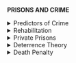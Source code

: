 **PRISONS AND CRIME**

<details markdown="1">
<summary>Predictors of Crime</summary>

# **Predictors of Crime**
**While there are a number of predictors of crime, there’s uncertainty as to what all of the predictors are and how impactful each one truly is. This is a complicated issue and needs a multi-faceted approach, not just something like “increase welfare” or “increase police”.**

## Poverty

- [https://www.researchgate.net/publication/221674142_The_dynamics_of_poverty_and_crime](https://www.researchgate.net/publication/221674142_The_dynamics_of_poverty_and_crime)

- [https://link.springer.com/chapter/10.1007%2F978-0-306-48039-3_4](https://link.springer.com/chapter/10.1007/978-0-306-48039-3_4)

- [https://thehill.com/blogs/pundits-blog/crime/322568-violence-is-a-symptom-of-poverty-not-a-cause](https://thehill.com/blogs/pundits-blog/crime/322568-violence-is-a-symptom-of-poverty-not-a-cause)

- [https://scholarlycommons.law.northwestern.edu/cgi/viewcontent.cgi?article=7330&context=jclc](https://scholarlycommons.law.northwestern.edu/cgi/viewcontent.cgi?article=7330&context=jclc)

- [https://www.masslegalservices.org/system/files/library/The_Relationship_between_Poverty_and_Mass_Incarceration.pdf](https://www.masslegalservices.org/system/files/library/The_Relationship_between_Poverty_and_Mass_Incarceration.pdf)

- [https://www.ncbi.nlm.nih.gov/pmc/articles/PMC5663300/](https://www.ncbi.nlm.nih.gov/pmc/articles/PMC5663300/)

- [City Hall 19](https://www.london.gov.uk/city-hall-blog/link-between-poverty-and-violent-crime) ([cited](https://www.london.gov.uk/press-releases/mayoral/full-links-between-poverty-and-violent-crime))
  - Report from London City Hall that finds a strong link between poverty and crime
  -  *‘The new figures show that three-quarters of the boroughs in London with the highest levels of violent offending are also in the top 10 most deprived, while the same boroughs also have higher proportions of children under 20 living in poverty than the London average.’*

- [Mok et al. 18](https://www.thelancet.com/journals/lancet/article/PIIS2468-2667\(18\)30164-6/fulltext)
  - *‘The longer a child lived in poorer circumstances, the higher their subsequent risks for self-harm and violent criminality, and vice versa for time spent living in affluent conditions.’*

- [Transform Justice 15](https://www.transformjustice.org.uk/an-uncomfortable-truth-the-strong-link-between-poverty-and-crime/) 
  - Reports on the[ ](http://www.esytc.ed.ac.uk/)[Edinburgh Study of Youth Transitions and Crime](http://www.esytc.ed.ac.uk/), which follows 4300 children into adulthood
  - *‘Using four measures for poverty including low socio-economic status of the head of the household and neighbourhood deprivation, the Professors found that “poverty had a significant and direct effect on young people’s likelihood to engage in violence at 15, even after controlling for a range of other factors”, positive and negative, including poor family functioning, drug use, impulsiveness, strong relationships with parents.’* 

- [Office of Policy Development and Research 16](https://www.huduser.gov/portal/periodicals/em/summer16/highlight2.html) 

- [Hannon et al. 08](https://www.tandfonline.com/doi/abs/10.1300/J134v09n03_03?journalCode=wpov20)
  - *‘We use iteratively reweighted least squares, a robust regression technique, to estimate race-specific effects for Cleveland census tracts, 1990–2000.’*
  - *‘The results are supportive of the racial invariance hypothesis. Reductions in neighborhood poverty appear to produce similar reductions in violent crime in white and black neighborhoods.’* 

- [Bharadwaj 14](https://www.semanticscholar.org/paper/Is-poverty-the-mother-of-crime-Empirical-evidence-Bharadwaj/6ebe36bbf4d052ffdd781872fc2c3116cfa7d991) 
  - *'The results indicate a positive and statistically significant impact of poverty, inequitable income growth and low quality of the legal system on incidence of total property-related crimes. Moreover, the elasticity figures suggest that poverty has the highest impact on robberies. Most convincing result comes from the figures of elasticity of education with crime where a 10% increase in per capita expenditure on education in India leads to a decline between 9.2-11.2% of overall property crime rates.'*

- [Males 13](https://journals.sagepub.com/doi/full/10.1177/2158244015573359)  ([cited](https://phys.org/news/2015-03-poverty-teenage-brain-account-high.amp))
  - *'Before taking poverty into consideration, the peak age for homicide deaths is 19 years old, and then declines. However, when socio-economic status is considered, 19 remains the peak age only for high-poverty populations. Indeed, 83% of gun murders among teenagers occur in populations with poverty levels of 20% or higher.'*
![](https://github.com/source-library/source-library.github.io/blob/main/assets/prisons-crime-01.png?raw=true)

- [Sampson et al. 1987](https://dash.harvard.edu/bitstream/handle/1/3226953/Sampson_UrbanBlackViolence.pdf?sequence=7&isAllowed=y)
  - *“The paper concludes that there is nothing inherent in black culture that is conducive to crime. Rather, persistently high rates of black crime appear to stem from the structural linkages among underemployment, economic deprivation, and family disruption in urban black communities.”*

- [Dong et al. 2020](https://journals.plos.org/plosone/article?id=10.1371/journal.pone.0233034)
  - Uses data from china.
  - *“The results suggest that it is the poverty and low income level, rather than income inequality, that is positively related to homicide rates.”*

- [Sipsma et al. 2017](https://bmjopen.bmj.com/content/bmjopen/7/10/e016379.full.pdf)
  - *“After adjusting for potential confounding variables, we found that every $10 000 increase in spending per person living in poverty was associated with 0.87 fewer homicides per 100 000 population or approximately a 16% decrease in the average homicide rate (estimate=−0.87, SE=0.15, p\<0.001).”*

- [Harrell et al. 14](https://www.bjs.gov/index.cfm?ty=pbdetail&iid=5137)
  - Report from the Bureau of Justice Statistics
  - 'Persons in poor households had a higher rate of violence involving a firearm (3.5 per 1,000) compared to persons above the FPL (0.8-2.5 per 1,000)'
  - **After accounting for poverty and urbanity** (which are strong predictors in crime levels), “***Poor urban blacks** (51.3 per 1,000) **had rates of violence similar to poor urban whites** (56.4 per 1,000)*”



## Inequality

([Document link for sources on inequality](https://docs.google.com/document/d/1MtypVoAnSAZDbuDjX1y4j5eqU4lTdaOq42DdPiowDUE/edit))

- https://equalitytrust.org.uk/crime
  - Rates of violence are higher in more unequal societies.  This finding holds up in many different contexts, when looked at via different methodologies and after controlling for other determinants of crime such as low income, unemployment, and teen birth rates.
  - Small permanent decreases in inequality - such as reducing inequality from the level found in Spain to that in Canada - would reduce homicides by 20% and lead to a 23% long-term reduction in robberies[4].
The evidence on the link between changes in income inequality and crime is less clear than the evidence on income inequality and crime at one point in time. While there is a consensus that property crime and some types of violent crime – homicide, murder and robbery - are related very strongly to changing income inequality, it is more ambiguous as to whether other types of violent crime, such as rape and assault, are affected by inequality
  - **Inequality affects crime through these mechanisms:**
    - It may stimulate social competition and so encourage violence or may curtail opportunities for some, giving rise to a sense of hopelessness which incites fear, violence and murder.
    - Low levels of trust in (highly) unequal countries may provide the link which leads from higher inequality to high murder rates. Such societies may lack the social capacity to prevent violence and create safe communities. Experiences of inferiority may make someone less inclined to behave in a socially desirable way. This materialises as increased aggressive behaviour and high crime rates.

- https://www.journals.uchicago.edu/doi/abs/10.1086/655357
  - “The same could be said of the empirical status of economic/resource deprivation theory. One of its key theoretical variables-poverty-was also one of the five strong and stable predictors of crime noted in table 3. To be sure, these analyses show that in addition to having a substantially robust mean effect size (ADJz = 0.253), the effect of poverty on crime is not significantly conditioned by methodological factors (e.g., measurement differences, model specification variations, and so on). The effect of inequality on crime is only slightly smaller in effect size (ADJz = 0.207), and it fell into the moderate categories for both strength and stability in table 3. Given the relative strength and stability of the relationships between poverty, inequality, and crime, therefore, economic/resource deprivation theory was designated as having received strong empirical support across studies.”

- https://www.researchgate.net/publication/24095661_Inequality_And_Crime
  - This paper considers the relationship between inequality and crime using data from urban counties. The behavior of property and violent crime are quite different. Inequality has no effect on property crime but a strong and robust impact on violent crime, with an elasticity above 0.5. By contrast, poverty and police activity have significant effects on property crime, but little on violent crime. Property crime is well explained by the economic theory of crime, while violent crime is better explained by strain and social disorganization theories.

- https://www.researchgate.net/publication/2523129_Inequality_And_Violent_Crime
  - Crime rates and inequality are positively correlated (within each country and, particularly, between countries), and it appears that this correlation reflects causation from inequality to crime rates, even controlling for other crime determinants.

- https://www.brookings.edu/blog/future-development/2022/08/01/is-the-risk-of-crime-against-businesses-greater-in-more-unequal-countries/
  - Measured:
    - “inequality, measured using the Gini coefficient, against crime exposure among businesses (i.e., the average probability of theft incidence over 2006-2018).”
  - And found that:
    - “The plot, which is based on 122 countries covered in our dataset, reveals a clear positive association between crime and inequality with a correlation coefficient of 0.40. In South Africa, the most unequal country in the world with a Gini of 0.63, the chance that a firm will experience crime in a given year was 43.3 percent. In Kazakhstan, where inequality is moderate with a Gini of 0.28, the crime risk of businesses was just 17 percent.”
  - The result was that, for every 10% increase in the GINI coefficient, there was a 4% increase in such crime: 
    - “The results indicate that a one decile increase of the Gini coefficient is associated with a 4 percent increase of crime risk. This is a large increase compared to the 20 percent average crime risk in the sample.”

- http://eprints.lse.ac.uk/67733/3/blogs.lse.ac.uk-How_neighborhood_inequality.pdf
  - Finds that richer neighborhoods have higher crime rates the wider the income gap is with neighboring poorer neighborhoods, as those in the poorer neighborhoods weigh the benefits of where to commit crime, and choose the richer one. 

- http://repec.dems.unimib.it/repec/pdf/mibwpaper63.pdf
  - Review of the factors involved in crime:
    - “The papers presented and discussed permit to deduce that criminal behaviour is influenced by some specific factors: probability of punishment and apprehension, deterrence, differential wages between legal and illegal activities, wage inequality, level of education, unemployment, cultural and family background and other economic and social factors that may affect individual’s propensity to commit crimes such as cultural characteristics, age and sex.”

- https://engagedscholarship.csuohio.edu/cgi/viewcontent.cgi?article=1058&context=clsoc_crim_facpub
  - “Their findings show that gender income inequality is a significant contributor to rape, but gender inequities in educational attainment and occupational status do not contribute significantly to this offense. The analysis also points to a number of other structural factors, including general income inequality, that are powerful predictors of rape.”

- https://www.nature.com/articles/s41598-020-80897-8
  - “Humans sometimes cooperate to mutual advantage, and sometimes exploit one another. In industrialised societies, the prevalence of exploitation, in the form of crime, is related to the distribution of economic resources: more unequal societies tend to have higher crime, as well as lower social trust. We created a model of cooperation and exploitation to explore why this should be. Distinctively, our model features a desperation threshold, a level of resources below which it is extremely damaging to fall. Agents do not belong to fixed types, but condition their behaviour on their current resource level and the behaviour in the population around them. We show that the optimal action for individuals who are close to the desperation threshold is to exploit others. This remains true even in the presence of severe and probable punishment for exploitation, since successful exploitation is the quickest route out of desperation, whereas being punished does not make already desperate states much worse. Simulated populations with a sufficiently unequal distribution of resources rapidly evolve an equilibrium of low trust and zero cooperation: desperate individuals try to exploit, and non-desperate individuals avoid interaction altogether. Making the distribution of resources more equal or increasing social mobility is generally effective in producing a high cooperation, high trust equilibrium; increasing punishment severity is not.”



------------

</details>
<details markdown="1">
<summary>Rehabilitation</summary>

# **Rehabilitation**
**Rehabilitation instead of imprisonment is shown to curb crime, lower cost, and increase employment. Check out [this doc](https://docs.google.com/document/d/1icJdF7LQtqKybnqz-Lqe7wVWx6OGDp2yLG4EE_q2UW4/edit) as well.**

- [RAND: Davis et al. 13](https://www.rand.org/content/dam/rand/pubs/research_reports/RR500/RR564/RAND_RR564.pdf) 
  - Includes a **META-ANALYSIS** of **58 studies** of recidivism, or the rate at which criminals return to jail, after rehabilitation programs.
  - Analysts found that inmates who participated in **correctional education programs** had a **43% lower odds of recidivating** compared to inmates who did not, thus indicating that correctional education is an effective strategy for reducing recidivism
  - The odds of **obtaining employment** postrelease among inmates who participate in correctional education was **13% higher** than for those who did not
![](https://github.com/source-library/source-library.github.io/blob/main/assets/prisons-crime-02.png?raw=true)
  - ^ pg 45 of pdf
  - Cost- effective: *“Our cost analysis showed that correctional education is **highly cost-effective** for incarcerated adults: For **every dollar spent** on correctional education, **five dollars are saved** on three year reincarceration costs.”* (pg 23 of pdf)
  - Also found minimal publication bias in research

- [United States Department of Justice](https://www.justice.gov/archives/prison-reform)
  - Recommends various methods by which recidivism can be reduced
  - **Nearly all recommendations made are prisoner-oriented, rehabilitative practices**. This includes but is not limited to:
    - [Building a “school district” within the prison system](https://www.bja.gov/Publications/RAND_Correctional-Education-Meta-Analysis.pdf)
    - Prioritizing mental health of prisoners
    - Equipping prisoners with appropriate information and resources as they return to the community
  - **Not once are “harsher prison sentences” or other punitive methods recommended as a means by which to reduce recidivism**

- [APAC-run rehabilitation programs in Brazil](https://www.prisonlegalnews.org/news/2013/mar/15/unique-brazilian-prison-alternative-celebrates-40-year-anniversary/)
  - In these systems, prisoners are given much more freedom and are treated much more humanely compared to mainstream Brazilian prisons. Recidivism by inmates here has been below 10%
  - Some limitations, e.g. non-comprehensive data and possible selection bias favoring those who have better backgrounds. Despite this, it's still a widely praised and very promising option
  - [Rehabilitative prisons in general have really low recidivism rates in Brazil](http://www.baylorisr.org/wp-content/uploads/Assessing-Impact-Rel-Pro-TCJ-2002.pdf)

- [Dowden et al.13](https://journals.sagepub.com/doi/10.1177/0032885505276969)
  - A **META-ANALYSIS** of **22 studies** examining the restorative justice literature over the past 25 years.
  - Generally, compared to traditional non-restorative approaches, **restorative justice was found to be a more effective method** of improving victim and/or offender satisfaction, increasing offender compliance with restitution, and decreasing recidivism of offenders.
  - Restorative programs found to be **significantly more effective criminal justice responses** than incarceration, probation, court-ordered restitution, etc.
  - It’s argued that **restorative and rehabilitative justice programs compose a comprehensive response to criminal behavior** by capitalizing on each of their strengths while minimizing their weaknesses.

- [Clear 96](http://citeseerx.ist.psu.edu/viewdoc/download?doi=10.1.1.497.3373&rep=rep1&type=pdf)
  - Gives some possible explanations for the reason that prisons (in the US) do not result in crime reduction.

------------

</details>
<details markdown="1">
<summary>Private Prisons</summary>

# **Private Prisons**
**The private prison-industrial complex has no or little cost saving benefits compared to public prisons, and high social costs such as tragically higher recidivism and poor rehabilitative opportunities. The [Prison Policy Initiative](https://www.prisonpolicy.org/reports.html) is a great resource on the ineffectiveness of the prison system and criminal justice reform.**

- Prisoners at private prisons in Minnesota have dangerously higher recidivism rates than state owned prisons. Attributable to fewer vocational and rehabilitative opportunities [https://journals.sagepub.com/doi/full/10.1177/0734016813478823?casa_token=X2hR6uTvFfIAAAAA%3AXxFhDKQlBVnWSTu-bet_3DVYobw6OFtMFE4dbEaPsU6YjLtJkZ8cif8DDJMjcHlEHTZZ7pubXA](https://journals.sagepub.com/doi/full/10.1177/0734016813478823?casa_token=X2hR6uTvFfIAAAAA:XxFhDKQlBVnWSTu-bet_3DVYobw6OFtMFE4dbEaPsU6YjLtJkZ8cif8DDJMjcHlEHTZZ7pubXA)

- Meta-analysis research shows that private prisons are no more cost-effective than state prisons. The best indicators of cost effectiveness are economies of scale, age, and security level [https://journals.sagepub.com/doi/abs/10.1177/0011128799045003004?casa_token=A1a3oNqpnloAAAAA:ahXlPQxl1V0sJG4YFleNCHuOl8pcrh_h94talwCR4QmqHHhyWQVJxtJ30DyVhTLDJRyhEQ2zXQ](https://journals.sagepub.com/doi/abs/10.1177/0011128799045003004?casa_token=A1a3oNqpnloAAAAA:ahXlPQxl1V0sJG4YFleNCHuOl8pcrh_h94talwCR4QmqHHhyWQVJxtJ30DyVhTLDJRyhEQ2zXQ)

- Meta-analysis indicates that private prisons are not cost-effective and don’t have higher quality. Public prisons slightly better skills training and slightly better prisoner grievances [https://journals.sagepub.com/doi/abs/10.1177/1049731509331946?casa_token=SU2asdwvo1oAAAAA:-XrpSf4WJnGCFIg_90uY_oM07l0cHJ_EUbvbZHD2K0Adl7sUgXWDA9_8OUiCRGwqK9-XTT4gaQ](https://journals.sagepub.com/doi/abs/10.1177/1049731509331946?casa_token=SU2asdwvo1oAAAAA:-XrpSf4WJnGCFIg_90uY_oM07l0cHJ_EUbvbZHD2K0Adl7sUgXWDA9_8OUiCRGwqK9-XTT4gaQ)

- No evidence found in the superiority of private prison model; private prisons had significantly higher recidivism across all models [https://journals.sagepub.com/doi/abs/10.1177/0011128707307962?casa_token=0xy6Pa0qNXkAAAAA:0_sxSVK1-OivQNuDOnEYoXrN_Gy14mhkPwbE5ExsvM-Q1z93ydyJoKEtJ8-FQIvTr3lO85-geQ](https://journals.sagepub.com/doi/abs/10.1177/0011128707307962?casa_token=0xy6Pa0qNXkAAAAA:0_sxSVK1-OivQNuDOnEYoXrN_Gy14mhkPwbE5ExsvM-Q1z93ydyJoKEtJ8-FQIvTr3lO85-geQ)

- Federal government ripping on private prisons [https://www.ncjrs.gov/pdffiles1/bja/181249.pdf](https://www.ncjrs.gov/pdffiles1/bja/181249.pdf)

------------

</details>
<details markdown="1">
<summary>Deterrence Theory</summary>

# **Deterrence Theory**
**The criminal justice system’s emphasis on punishment yields no meaningful individual or general effect on crime, only to strengthen criminogenic factors of those caught.**

- Deterrence theory has at best weak effect on preventing crime [https://psycnet.apa.org/record/2006-22890-013](https://psycnet.apa.org/record/2006-22890-013) 

- Deterrence only had a significant effect on smaller crimes like administration offenses, not serious crimes like homocides [https://www.ncjrs.gov/App/Publications/abstract.aspx?ID=249259](https://www.ncjrs.gov/App/Publications/abstract.aspx?ID=249259) 

- Another study also indicating that deterrence has a weak to no effect in preventing crime [https://www.researchgate.net/publication/279598389_The_Empirical_Status_of_Deterrence_Theory_A_Meta-Analysis](https://www.researchgate.net/publication/279598389_The_Empirical_Status_of_Deterrence_Theory_A_Meta-Analysis) 

------------

</details>
<details markdown="1">
<summary>Death Penalty</summary>

# **Death Penalty**
**Feel free to cite [this doc](https://docs.google.com/document/d/1Jc30ECidjRdsP5BrSyt5lu07DOP6FB4PGmC9Ok9tiMI/edit) for convenience. The [Death Penalty Information Center](https://deathpenaltyinfo.org/) provides a great collection of resources on the death penalty and etc if you want to take a look.**

## The Death Penalty is Not a Deterrent

To start off with [a bit from Amnesty International](https://www.amnesty.org/download/Documents/48000/act500062008en.pdf) - “[The argument that death penalty deters crime] *supposes that criminals study and anticipate the consequences of getting caught, and decide that a long term of imprisonment is acceptable, whereas execution is not. Many crimes are committed on the spur-of-the-themoment, leaving little opportunity for potential punishments to influence whether the crime is committed in the first place as criminals do not believe they will be caught and held to account.* ... *Once criminals have knowingly committed a capital offence, they no longer have any interest in lessening their potential punishment by not committing further murders or other offences. For example, if armed robbery carries the death penalty, the robber loses nothing by committing murders while attempting to flee.*”

- [Do executions lower homicide rates?](https://files.deathpenaltyinfo.org/legacy/files/DeterrenceStudy2009.pdf)
  - Looks at the **opinions of leading criminologists on the topic of the death penalty detering murder**
  - 88.2%** of the respondents said no to the question: *“Do you feel that the death penalty acts as a deterrent to the commitment to murder—that it lowers the murder rate, or not?”*
  - In 1996, 83.6% said no to that question, so expert consensus has been consistent
![](https://github.com/source-library/source-library.github.io/blob/main/assets/prisons-crime-03.jpg?raw=true)

- [NAS Death Penalty Deterrence Evaluation in 2012](https://files.deathpenaltyinfo.org/legacy/documents/NatResCouncil-Deterr.pdf)
  - A panel of the National Academy of Sciences unanimously concluded that there was **no credible evidence that the death penalty does or does not deter homicides**, mainly because **not enough research has been done** into the subject

- [Deterrence or Brutalization? An Impact Assessment of Oklahoma's Return to Capital Punishment](https://onlinelibrary.wiley.com/doi/abs/10.1111/j.1745-9125.1994.tb01148.x)
  - Looks at Oklahoma, where the death penalty was abolished then put back in
  - Finds death penalty is not a deterrent

- [Uses and abuses of emperical evidence in the death penalty debate](http://users.nber.org/~jwolfers/papers/DeathPenalty\(SLR\).pdf) ([cited](https://outline.com/5b8sts))
  - Suggets that the deterrence argument should be taken out of the death penalty debate

- [Reconsidering the Death Penalty in a Time of Economic Crisis](https://files.deathpenaltyinfo.org/documents/pdf/CostsRptFinal.f1560295688.pdf)
  - A **poll of police chiefs rank the death penalty at the bottom of their priorities for safer societies**
  - They say the death penalty in the U.S. is an enormously expensive and wasteful program with no clear benefits
![](https://github.com/source-library/source-library.github.io/blob/main/assets/prisons-crime-04.jpg?raw=true)

- [Executions, Deterrence, and Homicide: A Tale of Two Cities](http://www.law.uchicago.edu/files/files/JELS%20Singapore-HK%20Final.pdf)
  - Study in Hong Kong (who abolished the death penalty in the 90s) and Singapore (who increased use of it)
  - Finds no detectable effect on crime with use of death penalty
![](https://github.com/source-library/source-library.github.io/blob/main/assets/prisons-crime-05.jpg?raw=true)

## The Dealth Penalty Comes With an Expensive Cost

[Studies from a number of states](https://www.amnestyusa.org/issues/death-penalty/death-penalty-facts/death-penalty-cost/) all come to the conclusion that the death penalty is more expensive compared to alternative routes, including costs being:
- 70% higher in Kansas
- 48% higher in Tennessee
- 3x higher in Maryland
- 12x higher in California

Similar results have been found in other states. **[This study](https://scholarlycommons.susqu.edu/cgi/viewcontent.cgi?article=1026&context=supr), which rounds up info from various other studies into *figure one***, finds that across the board cases which seek the death penalty cost more than those that do not:

|**The State**|**$ Seeking Death Penalty**|**$ Not Seeking Death Penalty**|
| :-: | :-: | :-: |
|Maryland|2,400,000|1,100,000|
|California|2,087,926|1,460,604|
|Connecticut|380,000|177,635|
|Indiana|449,887|407,229|
|Kansas|1,200,000|740,000|
|Arizona|143,604|70,231|
|Montana|1,200,000|800,000|
|Oklahoma|3,500,000|1,000,000|
|Ohio|3,000,000|1,000,000|
|Federal level|620,942|77,618|
|**Cost Average**|**$1,498,235**|**$683,331**|
Keep in mind that there’s a good amount of variation between state costs, which could come down to different state data collection methods or different processes for other stuff. This does not dispute the higher cost of cases seeking the death penalty, though. This is also just explicit costs, and doesn’t take into account post-execution costs, healthcare matters, etc. which would raise costs further.

So why are death penalty costs so high? [DeathPenaltyInfo](https://deathpenaltyinfo.org/policy-issues/costs) provides a basic list of reasons for why the death penalty costs so much, including:

- More stuff happens pre-trial
- Longer trials
- More time spent on jury selection process

</details>